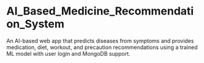 # AI_Based_Medicine_Recommendation_System
An AI-based web app that predicts diseases from symptoms and provides medication, diet, workout, and precaution recommendations using a trained ML model with user login and MongoDB support.
